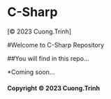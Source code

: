 # C-Sharp

[© 2023 Cuong.Trinh]

#Welcome to C-Sharp Repository

##You will find in this repo...

*Coming soon...

#### Copyright &#169; 2023 Cuong.Trinh